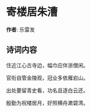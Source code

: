 # 寄楼居朱漕

**作者**: 乐雷发

## 诗词内容

住近江心古寺边，幅巾应伴浙僧闲。

官衔自管金陵观，冠业多依雁宕山。

出处要留青史看，功名且逐白云还。

殷勤为祝楼居月，好照横舟漱碧湾。

